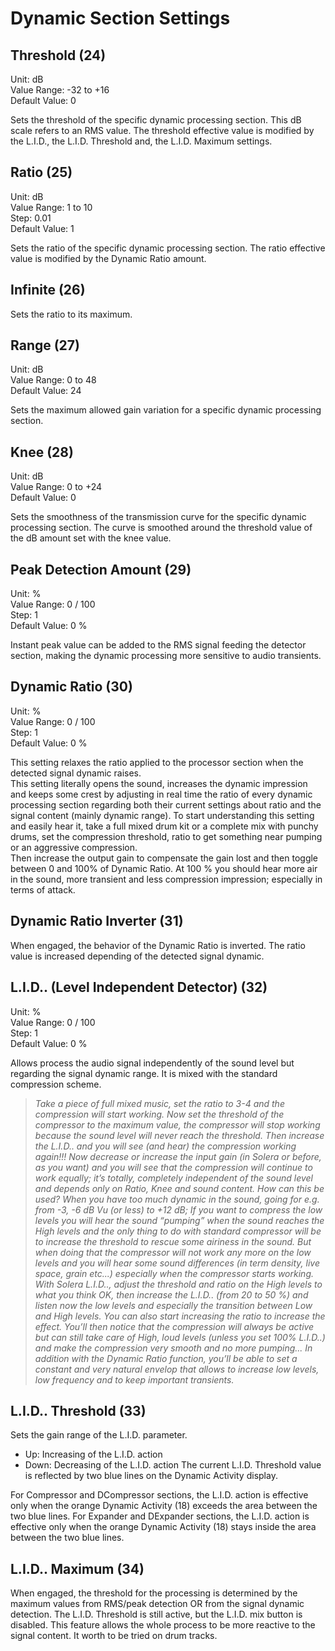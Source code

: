 # Dynamic Section Settings


## Threshold (24)   
Unit: dB  
Value Range: -32 to +16  
Default Value: 0     

Sets the threshold of the specific dynamic processing section. This dB scale refers to an RMS value.
The threshold effective value is modified by the L.I.D., the L.I.D. Threshold and, the L.I.D. Maximum settings.


## Ratio (25)   
Unit: dB  
Value Range: 1 to 10  
Step: 0.01  
Default Value: 1   

Sets the ratio of the specific dynamic processing section.
The ratio effective value is modified by the Dynamic Ratio amount.


## Infinite (26)   
Sets the ratio to its maximum.


## Range (27)   
Unit: dB  
Value Range: 0 to 48  
Default Value: 24     

Sets the maximum allowed gain variation for a specific dynamic processing section.


## Knee (28)   
Unit: dB  
Value Range: 0 to +24  
Default Value: 0     

Sets the smoothness of the transmission curve for the specific dynamic processing section. The curve is smoothed
around the threshold value of the dB amount set with the knee value.


## Peak Detection Amount (29)   
Unit: %  
Value Range: 0 / 100  
Step: 1  
Default Value: 0 %   

Instant peak value can be added to the RMS signal feeding the detector section, making the dynamic processing
more sensitive to audio transients.


## Dynamic Ratio (30)   
Unit: %  
Value Range: 0 / 100  
Step: 1  
Default Value: 0 %   

This setting relaxes the ratio applied to the processor section when the detected signal dynamic raises.  
This setting literally opens the sound, increases the dynamic impression and keeps some crest by adjusting in real time
the ratio of every dynamic processing section regarding both their current settings about ratio and the signal content
(mainly dynamic range). To start understanding this setting and easily hear it, take a full mixed drum kit or a complete mix
with punchy drums, set the compression threshold, ratio to get something near pumping or an aggressive compression.  
Then increase the output gain to compensate the gain lost and then toggle between 0 and 100% of Dynamic Ratio. At 100
% you should hear more air in the sound, more transient and less compression impression; especially in terms of attack.


## Dynamic Ratio Inverter (31)   
When engaged, the behavior of the Dynamic Ratio is inverted. The ratio value is increased depending of the 
detected signal dynamic.


## L.I.D.. (Level Independent Detector) (32)   
Unit: %  
Value Range: 0 / 100  
Step: 1  
Default Value: 0 %   

Allows process the audio signal independently of the sound level but regarding the signal dynamic range. It is mixed
with the standard compression scheme.

> *Take a piece of full mixed music, set the ratio to 3-4 and the compression will start working. Now set the threshold
of the compressor to the maximum value, the compressor will stop working because the sound level will never reach
the threshold. Then increase the L.I.D.. and you will see (and hear) the compression working again!!! Now decrease or 
increase the input gain (in Solera or before, as you want) and you will see that the compression will continue to work 
equally; it’s totally, completely independent of the sound level and depends only on Ratio, Knee and sound content.
How can this be used? When you have too much dynamic in the sound, going for e.g. from -3, -6 dB Vu (or less) to +12 dB; If you
want to compress the low levels you will hear the sound “pumping” when the sound reaches the High levels and the only thing
to do with standard compressor will be to increase the threshold to rescue some airiness in the sound. But when doing that
the compressor will not work any more on the low levels and you will hear some sound differences (in term density, live space,
grain etc...) especially when the compressor starts working. With Solera L.I.D.., adjust the threshold and ratio on the High levels
to what you think OK, then increase the L.I.D.. (from 20 to 50 %) and listen now the low levels and especially the transition between Low and High levels. You can also start increasing the ratio to increase the effect. You’ll then notice that the compression
will always be active but can still take care of High, loud levels (unless you set 100% L.I.D..) and make the compression very
smooth and no more pumping... In addition with the Dynamic Ratio function, you’ll be able to set a constant and very natural
envelop that allows to increase low levels, low frequency and to keep important transients.*


## L.I.D.. Threshold (33)   
Sets the gain range of the L.I.D. parameter.

- Up: Increasing of the L.I.D. action
- Down: Decreasing of the L.I.D. action
The current L.I.D. Threshold value is reflected by two blue lines on the Dynamic Activity display.

For Compressor and DCompressor sections, the L.I.D. action is effective only when the orange Dynamic Activity (18) 
exceeds the area between the two blue lines. For Expander and DExpander sections, the L.I.D. action is effective
only when the orange Dynamic Activity (18) stays inside the area between the two blue lines.


## L.I.D.. Maximum (34)   
When engaged, the threshold for the processing is determined by the maximum values from RMS/peak detection
OR from the signal dynamic detection. The L.I.D. Threshold is still active, but the L.I.D. mix button is disabled. This
feature allows the whole process to be more reactive to the signal content. It worth to be tried on drum tracks.
